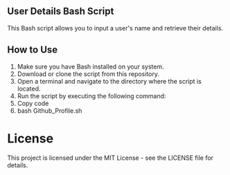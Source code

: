 ## User Details Bash Script
This Bash script allows you to input a user's name and retrieve their details.

## How to Use
1) Make sure you have Bash installed on your system.
2) Download or clone the script from this repository.
3) Open a terminal and navigate to the directory where the script is located.
3) Run the script by executing the following command:
4) Copy code
5) bash Github_Profile.sh

# License
This project is licensed under the MIT License - see the LICENSE file for details.

